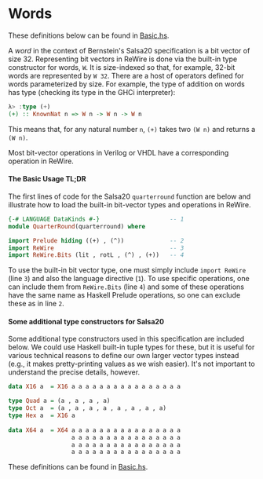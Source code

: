 # Words

These definitions below can be found in [Basic.hs](https://github.com/harrisonwl/rwcrypto/blob/main/src/salsa20/Basic.hs).

A *word* in the context of Bernstein's Salsa20 specification is a bit vector of size 32. Representing bit vectors in ReWire is done via the built-in type constructor for words, `W`. It is size-indexed so that, for example, 32-bit words are represented by `W 32`. There are a host of operators defined for words parameterized by size. For example, the type of addition on words has type (checking its type in the GHCi interpreter):
```haskell
λ> :type (+)
(+) :: KnownNat n => W n -> W n -> W n
```
This means that, for any natural number `n`, `(+)` takes two `(W n)` and returns a `(W n)`.

Most bit-vector operations in Verilog or VHDL have a corresponding operation in ReWire.

#### The Basic Usage TL;DR

The first lines of code for the Salsa20 `quarterround` function are below and illustrate how to load the built-in bit-vector types and operations in ReWire.

```haskell
{-# LANGUAGE DataKinds #-}                    -- 1
module QuarterRound(quarterround) where

import Prelude hiding ((+) , (^))             -- 2
import ReWire                                 -- 3
import ReWire.Bits (lit , rotL , (^) , (+))   -- 4
```

To use the built-in bit vector type, one must simply include `import ReWire` (line `3`) and also the language directive (`1`). To use specific operations, one can include them from `ReWire.Bits` (line `4`) and some of these operations have the same name as Haskell Prelude operations, so one can exclude these as in line `2`. 


#### Some additional type constructors for Salsa20

Some additional type constructors used in this specification are included below. We could use Haskell built-in tuple types for these, but it is useful for various technical reasons to define our own larger vector types instead (e.g., it makes pretty-printing values as we wish easier). It's not important to understand the precise details, however.

```haskell
data X16 a  = X16 a a a a a a a a a a a a a a a a 

type Quad a = (a , a , a , a)
type Oct a  = (a , a , a , a , a , a , a , a)
type Hex a  = X16 a
    
data X64 a  = X64 a a a a a a a a a a a a a a a a
                  a a a a a a a a a a a a a a a a
                  a a a a a a a a a a a a a a a a
                  a a a a a a a a a a a a a a a a 
```

These definitions can be found in [Basic.hs](https://github.com/harrisonwl/rwcrypto/blob/main/src/salsa20/Basic.hs).
